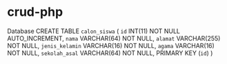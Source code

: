 # crud-php
Database
CREATE TABLE `calon_siswa` (
	`id` INT(11) NOT NULL AUTO_INCREMENT,
	`nama` VARCHAR(64) NOT NULL,
	`alamat` VARCHAR(255) NOT NULL,
	`jenis_kelamin` VARCHAR(16) NOT NULL,
	`agama` VARCHAR(16) NOT NULL,
	`sekolah_asal` VARCHAR(64) NOT NULL,
	PRIMARY KEY (`id`)
)

